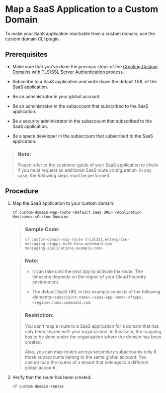 <!-- loio9f029c0ba0ab496fa2767b607eae924f -->

# Map a SaaS Application to a Custom Domain

To make your SaaS application reachable from a custom domain, use the custom domain CLI plugin.



<a name="loio9f029c0ba0ab496fa2767b607eae924f__prereq_sfy_vww_jjb"/>

## Prerequisites

-   Make sure that you’ve done the previous steps of the [Creating Custom Domains with TLS/SSL Server Authentication](creating-custom-domains-with-tls-ssl-server-authentication-afeb1e7.md) process.

-   Subscribe to a SaaS application and write down the default URL of the SaaS application.

-   Be an administrator in your global account.

-   Be an administrator in the subaccount that subscribed to the SaaS application.

-   Be a security administrator in the subaccount that subscribed to the SaaS application.

-   Be a space developer in the subaccount that subscribed to the SaaS application.


> ### Note:  
> Please refer to the customer guide of your SaaS application to check if you must request an additional SaaS route configuration. In any case, the following steps must be performed.



## Procedure

1.  Map the SaaS application to your custom domain.

    ```
    cf custom-domain-map-route <Default SaaS URL> <Application Hostname>.<Custom Domain>
    ```

    > ### Sample Code:  
    > ```
    > cf custom-domain-map-route trial321.enterprise-messaging.cfapps.eu10.hana.ondemand.com messaging.applications.example.com>
    > ```

    > ### Note:  
    > -   It can take until the next day to activate the route. The timezone depends on the region of your Cloud Foundry environment.
    > 
    > -   The default SaaS URL in this example consists of the following elements:`<subaccount-name>.<saas-app-name>.cfapps.<region>.hana.ondemand.com`.

    > ### Restriction:  
    > You can't map a route to a SaaS application for a domain that has only been shared with your organization. In this case, the mapping has to be done under the organization where the domain has been created.
    > 
    > Also, you can map routes across secondary subaccounts only if those subaccounts belong to the same global account. You cannot map the routes of a tenant that belongs to a different global account.

2.  Verify that the route has been created.

    ```
    cf custom-domain-routes
    ```



